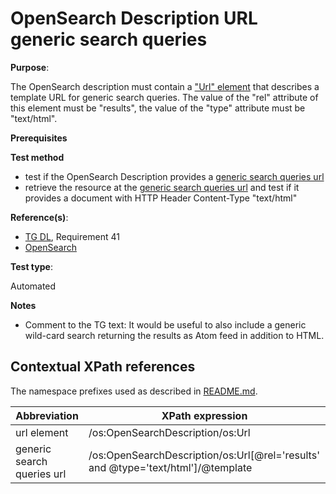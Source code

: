 # OpenSearch Description URL generic search queries

**Purpose**:

The OpenSearch description must contain a ["Url" element](#urlelement) that describes a template URL for generic search queries. The value of the "rel" attribute of this element must be "results", the value of the "type" attribute must be "text/html".

**Prerequisites**

**Test method**

* test if the OpenSearch Description provides a [generic search queries url](#genericsearchurl)
* retrieve the resource at the [generic search queries url](#genericsearchurl) and test if it provides a document with HTTP Header Content-Type "text/html"

**Reference(s)**:

* [TG DL](http://inspire.ec.europa.eu/id/ats/download-atom/master/atom-pre-defined/README#ref_TG_DL), Requirement 41
* [OpenSearch](http://inspire.ec.europa.eu/id/ats/download-atom/master/atom-pre-defined/README#ref_opensearch)

**Test type**:

Automated

**Notes**

* Comment to the TG text: It would be useful to also include a generic wild-card search returning the results as Atom feed in addition to HTML.

## Contextual XPath references

The namespace prefixes used as described in [README.md](http://inspire.ec.europa.eu/id/ats/download-atom/master/atom-pre-defined/README#namespaces).

Abbreviation                                               |  XPath expression
---------------------------------------------------------- | -------------------------------------------------------------------------
url element <a name="urlelement"></a> | /os:OpenSearchDescription/os:Url
generic search queries url <a name="genericsearchurl"></a> | /os:OpenSearchDescription/os:Url[@rel='results' and @type='text/html']/@template
